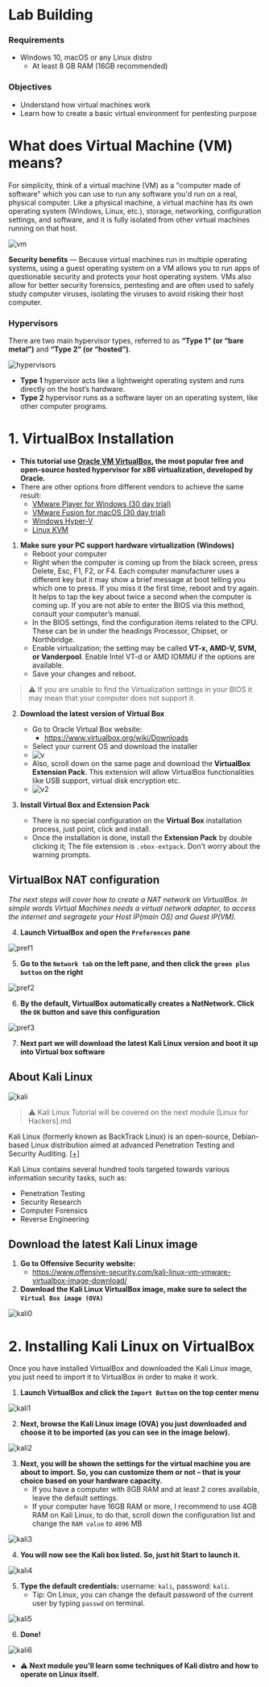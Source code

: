 # Lab Building

### Requirements 
* Windows 10, macOS or any Linux distro
    * At least 8 GB RAM (16GB recommended)

### Objectives
* Understand how virtual machines work
* Learn how to create a basic virtual environment for pentesting purpose

# What does Virtual Machine (VM) means?
For simplicity, think of a virtual machine (VM) as a "computer made of software" which you can use to run any software you'd run on a real, physical computer. Like a physical machine, a virtual machine has its own operating system (Windows, Linux, etc.), storage, networking, configuration settings, and software, and it is fully isolated from other virtual machines running on that host.

![vm](https://miro.medium.com/max/937/1*QgshMdPQ7ZzK1hRbv1ncPQ.jpeg)


**Security benefits** — Because virtual machines run in multiple operating systems, using a guest operating system on a VM allows you to run apps of questionable security and protects your host operating system. VMs also allow for better security forensics, pentesting and are often used to safely study computer viruses, isolating the viruses to avoid risking their host computer.

### Hypervisors
There are two main hypervisor types, referred to as **“Type 1” (or “bare metal”)** and **“Type 2” (or “hosted”)**. 

![hypervisors](https://gist.githubusercontent.com/Samsar4/62886aac358c3d484a0ec17e8eb11266/raw/0143eb15cf424c87ae823109d73df9ebe3faebec/hyper.png)

- **Type 1** hypervisor acts like a lightweight operating system and runs directly on the host’s hardware.
- **Type 2** hypervisor runs as a software layer on an operating system, like other computer programs. 

# 1. VirtualBox Installation

- **This tutorial use [Oracle VM VirtualBox](https://www.virtualbox.org), the most popular free and open-source hosted hypervisor for x86 virtualization, developed by Oracle.**
- There are other options from different vendors to achieve the same result:
    - [VMware Player for Windows (30 day trial)](https://www.vmware.com/products/workstation-player.html)
    - [VMware Fusion for macOS (30 day trial)](https://www.vmware.com/products/fusion.html)
    - [Windows Hyper-V](https://docs.microsoft.com/en-us/virtualization/hyper-v-on-windows/about/)
    - [Linux KVM](https://help.ubuntu.com/community/KVM/Installation)

1. **Make sure your PC support hardware virtualization (Windows)** 
    - Reboot your computer
    - Right when the computer is coming up from the black screen, press Delete, Esc, F1, F2, or F4. Each computer manufacturer uses a different key but it may show a brief message at boot telling you which one to press. If you miss it the first time, reboot and try again. It helps to tap the key about twice a second when the computer is coming up. If you are not able to enter the BIOS via this method, consult your computer’s manual.
    - In the BIOS settings, find the configuration items related to the CPU. These can be in under the headings Processor, Chipset, or Northbridge.
    - Enable virtualization; the setting may be called **VT-x, AMD-V, SVM, or Vanderpool**. Enable Intel VT-d or AMD IOMMU if the options are available.
    - Save your changes and reboot.

> ⚠️  If you are unable to find the Virtualization settings in your BIOS it may mean that your computer does not support it.

2. **Download the latest version of Virtual Box**
    - Go to Oracle Virtual Box website:
        - https://www.virtualbox.org/wiki/Downloads
    - Select your current OS and download the installer
    - ![v](https://gist.githubusercontent.com/Samsar4/62886aac358c3d484a0ec17e8eb11266/raw/944dad38ad3bfc556600c6ca3e08ec83cabd54e5/vbox1.png)
    - Also, scroll down on the same page and download the **VirtualBox Extension Pack**. This extension will allow VirtualBox functionalities like USB support, virtual disk encryption etc.
    - ![v2](https://gist.githubusercontent.com/Samsar4/62886aac358c3d484a0ec17e8eb11266/raw/944dad38ad3bfc556600c6ca3e08ec83cabd54e5/vbox2.png)

3. **Install Virtual Box and Extension Pack**
    - There is no special configuration on the **Virtual Box** installation process, just point, click and install.
    - Once the installation is done, install the **Extension Pack** by double clicking it; The file extension is `.vbox-extpack`. Don't worry about the warning prompts.

## VirtualBox NAT configuration
*The next steps will cover how to create a NAT network on VirtualBox. In simple words Virtual Machines needs a virtual network adapter, to access the internet and segragete your Host IP(main OS) and Guest IP(VM).*

4. **Launch VirtualBox and open the `Preferences` pane** 

![pref1](https://gist.githubusercontent.com/Samsar4/62886aac358c3d484a0ec17e8eb11266/raw/1b0a358d438d859df17db305753ce41c1826e4b0/pref1.png)

5. **Go to the `Network tab` on the left pane, and then click the `green plus button` on the right**

![pref2](https://gist.githubusercontent.com/Samsar4/62886aac358c3d484a0ec17e8eb11266/raw/1b0a358d438d859df17db305753ce41c1826e4b0/pref2.png)

6. **By the default, VirtualBox automatically creates a NatNetwork. Click the `OK` button and save this configuration**

![pref3](https://gist.githubusercontent.com/Samsar4/62886aac358c3d484a0ec17e8eb11266/raw/1b0a358d438d859df17db305753ce41c1826e4b0/pref3.png)


7. **Next part we will download the latest Kali Linux version and boot it up into Virtual box software**



## About Kali Linux 
![kali](https://www.bleepstatic.com/content/hl-images/2019/11/29/kali-header.jpg)

> ⚠️  Kali Linux Tutorial will be covered on the next module [Linux for Hackers].md 

Kali Linux (formerly known as BackTrack Linux) is an open-source, Debian-based Linux distribution aimed at advanced Penetration Testing and Security Auditing. [[+]](https://www.kali.org/docs/introduction/what-is-kali-linux/)

Kali Linux contains several hundred tools targeted towards various information security tasks, such as:
- Penetration Testing
- Security Research
- Computer Forensics
- Reverse Engineering

## Download the latest Kali Linux image
1. **Go to Offensive Security website:**
    - https://www.offensive-security.com/kali-linux-vm-vmware-virtualbox-image-download/
2. **Download the Kali Linux VirtualBox image, make sure to select the `Virtual Box image (OVA)`**

![kali0](https://gist.githubusercontent.com/Samsar4/62886aac358c3d484a0ec17e8eb11266/raw/163a5fcc5653f6c06fb7e63fbf570e3fd9b5c144/kali0.png)

# 2. Installing Kali Linux on VirtualBox
Once you have installed VirtualBox and downloaded the Kali Linux image, you just need to import it to VirtualBox in order to make it work.

1. **Launch VirtualBox and click the `Import Button` on the top center menu**

![kali1](https://i1.wp.com/itsfoss.com/wp-content/uploads/2019/02/vmbox-import-kali-linux.jpg?w=956&ssl=1)

2. **Next, browse the Kali Linux image (OVA) you just downloaded and choose it to be imported (as you can see in the image below).**

![kali2](https://i2.wp.com/itsfoss.com/wp-content/uploads/2019/02/vmbox-linux-next.jpg?w=954&ssl=1)

3. **Next, you will be shown the settings for the virtual machine you are about to import. So, you can customize them or not – that is your choice based on your hardware capacity.**
    - If you have a computer with 8GB RAM and at least 2 cores available, leave the default settings.
    - If your computer have 16GB RAM or more, I recommend to use 4GB RAM on Kali Linux, to do that, scroll down the configuration list and change the `RAM value` to `4096` MB

![kali3](https://gist.githubusercontent.com/Samsar4/62886aac358c3d484a0ec17e8eb11266/raw/9a53e3ba4ca62c777cf59acc53d211b4c187598e/pref4.png)

4. **You will now see the Kali box listed. So, just hit Start to launch it.**

![kali4](https://gist.githubusercontent.com/Samsar4/62886aac358c3d484a0ec17e8eb11266/raw/5f7c4d496d67f429aff72c1c177028f16dc35379/pref5.png)

5. **Type the default credentials:** username: `kali`, password: `kali`. 
    - Tip: On Linux, you can change the default password of the current user by typing `passwd` on terminal.

![kali5](https://gist.githubusercontent.com/Samsar4/62886aac358c3d484a0ec17e8eb11266/raw/5f7c4d496d67f429aff72c1c177028f16dc35379/kali-log.png)

6. **Done!**

![kali6](https://gist.githubusercontent.com/Samsar4/62886aac358c3d484a0ec17e8eb11266/raw/a8f9a9f928ce6aeb71683cf95cb738b5842d0c04/kali-desk.png)

- ⚠️  **Next module you'll learn some techniques of Kali distro and how to operate on Linux itself.**